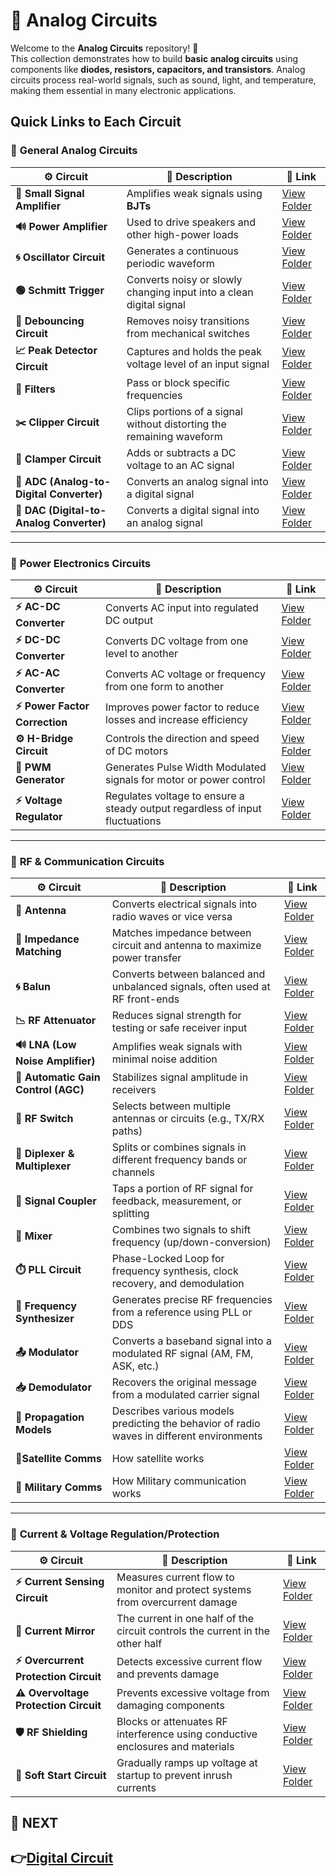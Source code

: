 # 🔌 Analog Circuits

Welcome to the **Analog Circuits** repository! 🎉  
This collection demonstrates how to build **basic analog circuits** using components like **diodes, resistors, capacitors, and transistors**. Analog circuits process real-world signals, such as sound, light, and temperature, making them essential in many electronic applications.


## Quick Links to Each Circuit

### 🔹 **General Analog Circuits**  

| ⚙️ Circuit                         | 📜 Description                                                                  | 🔗 Link                                              |
|------------------------------------|---------------------------------------------------------------------------------|-----------------------------------------------------|
| **📢 Small Signal Amplifier**      | Amplifies weak signals using **BJTs**                                            | [View Folder](./Analog_Basic/Small_Signal_Amplifier) |
| **🔊 Power Amplifier**             | Used to drive speakers and other high-power loads                               | [View Folder](./Analog_Basic/Power_Amplifier)       |
| **🌀 Oscillator Circuit**          | Generates a continuous periodic waveform                                        | [View Folder](./Analog_Basic/Oscillator)            |
| **🟢 Schmitt Trigger**             | Converts noisy or slowly changing input into a clean digital signal             | [View Folder](./Analog_Basic/Schmitt_trigger)        |
| **🔄 Debouncing Circuit**          | Removes noisy transitions from mechanical switches                              | [View Folder](./Analog_Basic/Debouncing)      |
| **📈 Peak Detector Circuit**       | Captures and holds the peak voltage level of an input signal                    | [View Folder](./Analog_Basic/Peak_Detector)          |
| **🔎 Filters**                     | Pass or block specific frequencies                                              | [View Folder](./Analog_Basic/Filters/)               |
| **✂️ Clipper Circuit**             | Clips portions of a signal without distorting the remaining waveform             | [View Folder](./Analog_Basic/Clipper_Circuit/)       |
| **🔼 Clamper Circuit**             | Adds or subtracts a DC voltage to an AC signal                                  | [View Folder](./Analog_Basic/Clamper_Circuits/)      |
| **🔄 ADC (Analog-to-Digital Converter)**  | Converts an analog signal into a digital signal                                   | [View Folder](./Analog_Basic/ADC)                    |
| **🔁 DAC (Digital-to-Analog Converter)**  | Converts a digital signal into an analog signal                                  | [View Folder](./Analog_Basic/DAC)                    |

---
### 🔹 **Power Electronics Circuits**  

| ⚙️ Circuit                    | 📜 Description                                                              | 🔗 Link                                              |
|------------------------------|------------------------------------------------------------------------------|-----------------------------------------------------|
| **⚡ AC-DC Converter**        | Converts AC input into regulated DC output                                  | [View Folder](./Power_Electronics/Rectifier/)                         |
| **⚡ DC-DC Converter**        | Converts DC voltage from one level to another                               | [View Folder](./Power_Electronics/DCDC_Converter/)                    |
| **⚡ AC-AC Converter**        | Converts AC voltage or frequency from one form to another                   | [View Folder](./Power_Electronics/ACAC_Converter/)                    |
| **⚡ Power Factor Correction**| Improves power factor to reduce losses and increase efficiency              | [View Folder](./Power_Electronics/PFC/)                               |
| **⚙️ H-Bridge Circuit**       | Controls the direction and speed of DC motors                               | [View Folder](./Power_Electronics/H_Bridge/)                          |
| **🔄 PWM Generator**          | Generates Pulse Width Modulated signals for motor or power control          | [View Folder](./Power_Electronics/PWM/)                               |
| **⚡ Voltage Regulator**      | Regulates voltage to ensure a steady output regardless of input fluctuations | [View Folder](./Power_Electronics/Voltage_Regulator/)                 |


---
### 📡 **RF & Communication Circuits**

| ⚙️ Circuit              | 📜 Description                                                                  | 🔗 Link                                      |
|------------------------|----------------------------------------------------------------------------------|---------------------------------------------|
| **📡 Antenna**         | Converts electrical signals into radio waves or vice versa                      | [View Folder](.RF_Communication//Signal_Interface/Antenna)                    |
| **📡 Impedance Matching** | Matches impedance between circuit and antenna to maximize power transfer        | [View Folder](./RF_Communication/Signal_Interface/Impedance_Matching)         |
| **🌀 Balun**            | Converts between balanced and unbalanced signals, often used at RF front-ends   | [View Folder](./RF_Communication/Signal_Interface/Balun)                      |
| **📉 RF Attenuator**               | Reduces signal strength for testing or safe receiver input                      | [View Folder](./RF_Communication/Signal_Conditioning/RF_Attenuator)         |
| **🔊 LNA (Low Noise Amplifier)**   | Amplifies weak signals with minimal noise addition                              | [View Folder](./RF_Communication/Signal_Conditioning/LNA)                   |
| **🔄 Automatic Gain Control (AGC)**| Stabilizes signal amplitude in receivers                                        | [View Folder](./RF_Communication/Signal_Conditioning/AGC)                   |
| **📵 RF Switch**              | Selects between multiple antennas or circuits (e.g., TX/RX paths)             | [View Folder](./RF_Communication/Signal_Routing/RF_Switch)            |
| **🔂 Diplexer & Multiplexer** | Splits or combines signals in different frequency bands or channels           | [View Folder](./RF_Communication/Signal_Routing/Diplexer)             |
| **🔀 Signal Coupler**         | Taps a portion of RF signal for feedback, measurement, or splitting           | [View Folder](./RF_Communication/Signal_Routing/Signal_Coupler)       |
| **🔁 Mixer**                 | Combines two signals to shift frequency (up/down-conversion)                    | [View Folder](./RF_Communication/Frequency_Generation/Mixer)                      |
| **⏱️ PLL Circuit**           | Phase-Locked Loop for frequency synthesis, clock recovery, and demodulation     | [View Folder](./RF_Communication/Frequency_Generation/PLL)                        |
| **🧭 Frequency Synthesizer** | Generates precise RF frequencies from a reference using PLL or DDS              | [View Folder](./RF_Communication/Frequency_Generation/Frequency_Synthesizer)      |
| **📤 Modulator**         | Converts a baseband signal into a modulated RF signal (AM, FM, ASK, etc.)   | [View Folder](./RF_Communication/Modulator_Demodulator/Modulator)        |
| **📥 Demodulator**       | Recovers the original message from a modulated carrier signal               | [View Folder](./RF_Communication/Modulator_Demodulator/Demodulator)      |
| **📡 Propagation Models** | Describes various models predicting the behavior of radio waves in different environments | [View Folder](./RF_Communication/Propagation_Models)        |
| **📡Satellite Comms** | How satellite works | [View Folder](./RF_Communication/Satellite)        |
| **📡 Military Comms** |How Military communication works| [View Folder](./RF_Communication/Military)        |





---
### 🔹 **Current & Voltage Regulation/Protection**  

| ⚙️ Circuit                          | 📜 Description                                                                 | 🔗 Link                                              |
|-------------------------------------|--------------------------------------------------------------------------------|-----------------------------------------------------|
| **⚡ Current Sensing Circuit**       | Measures current flow to monitor and protect systems from overcurrent damage   | [View Folder](./Circuit_Protection/Current_Sensing)                   |
| **🔄 Current Mirror**               | The current in one half of the circuit controls the current in the other half  | [View Folder](./Circuit_Protection/Current_mirror/)                   |
| **⚡ Overcurrent Protection Circuit**| Detects excessive current flow and prevents damage                             | [View Folder](./Circuit_Protection/Overcurrent)                       |
| **⚠️ Overvoltage Protection Circuit**| Prevents excessive voltage from damaging components                            | [View Folder](./Circuit_Protection/Overvoltage)                       |
| **🛡️ RF Shielding**     | Blocks or attenuates RF interference using conductive enclosures and materials  | [View Folder](./Circuit_Protection/RF_Shielding)               |
| **🌅 Soft Start Circuit**           | Gradually ramps up voltage at startup to prevent inrush currents               | [View Folder](./Circuit_Protection/Soft_Start)                        |

## 🔹 NEXT  
**👉[Digital Circuit](../Digital_Circuit)**
---
